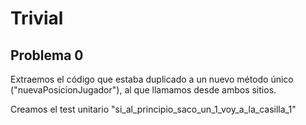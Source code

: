 # Trivial

## Problema 0

Extraemos el código que estaba duplicado a un nuevo método único ("nuevaPosicionJugador"), al que llamamos desde ambos
sitios.

Creamos el test unitario "si_al_principio_saco_un_1_voy_a_la_casilla_1"